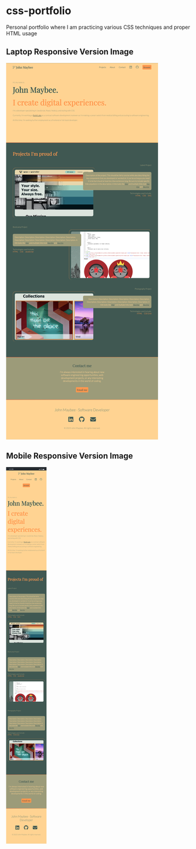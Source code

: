 # css-portfolio
Personal portfolio where I am practicing various CSS techniques and proper HTML usage

## Laptop Responsive Version Image
![Portfolio Laptop Page](img/laptop.png)

## Mobile Responsive Version Image
![Portfolio Mobile Page](img/mobile.png)